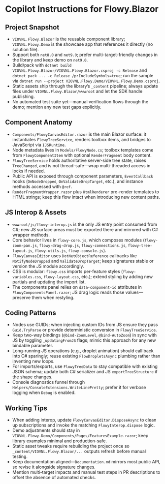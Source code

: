 # Copilot Instructions for Flowy.Blazor

## Project Snapshot
- `VIOVNL.Flowy.Blazor` is the reusable component library; `VIOVNL.Flowy.Demo` is the showcase app that references it directly (no solution file).
- Support both `net8.0` and `net9.0`; prefer multi-target-friendly changes in the library and keep demo on `net9.0`.
- Build/pack with `dotnet build VIOVNL.Flowy.Blazor/VIOVNL.Flowy.Blazor.csproj -c Release` and `dotnet pack ... -c Release /p:IncludeSymbols=true`; run the sample via `dotnet run --project VIOVNL.Flowy.Demo/VIOVNL.Flowy.Demo.csproj`.
- Static assets ship through the library’s `_content` pipeline; always update files under `VIOVNL.Flowy.Blazor/wwwroot` and let the SDK handle publishing.
- No automated test suite yet—manual verification flows through the demo; mention any new test gaps explicitly.

## Component Anatomy
- `Components/FlowyCanvasEditor.razor` is the main Blazor surface: it instantiates `FlowyTreeService`, renders toolbox items, and bridges to JavaScript via `IJSRuntime`.
- Node metadata lives in `Models/FlowyNode.cs`; toolbox templates come from `FlowyComponentItem` with optional `RenderFragment` body content.
- `FlowyTreeService` holds authoritative server-side tree state, raises `TreeChanged`, and is not thread-safe—wrap multi-threaded access in locks if needed.
- Public API is exposed through component parameters, `EventCallback` hooks (`OnNodeDropped`, `OnValidateDropTarget`, etc.), and instance methods accessed with `@ref`.
- `RenderFragmentWrapper.razor` plus `HtmlRenderer` pre-render templates to HTML strings; keep this flow intact when introducing new content paths.

## JS Interop & Assets
- `wwwroot/js/flowy-interop.js` is the only JS entry point consumed from C#; new JS surface areas must be exported there and mirrored with C# wrapper methods.
- Core behavior lives in `flowy-core.js`, which composes modules (`flowy-zoom-pan.js`, `flowy-drag-drop.js`, `flowy-connections.js`, `flowy-tree-layout.js`, `flowy-utils.js`, `flowy-console.js`).
- `FlowyCanvasEditor` uses `DotNetObjectReference` callbacks like `NotifyNodeDropped` and `ValidateDropTarget`; keep signatures stable or version the JS module accordingly.
- CSS is modular: `flowy.css` imports per-feature styles (`flowy-variables.css`, `flowy-layout.css`, etc.); extend styling by adding new partials and updating the import list.
- The components panel relies on `data-component-id` attributes in `FlowyComponentsPanel.razor`; JS drag logic reads those values—preserve them when restyling.

## Coding Patterns
- Nodes use GUIDs; when injecting custom IDs from JS ensure they pass `Guid.TryParse` or provide deterministic conversion in `FlowyTreeService`.
- Keep two-way bindings (`@bind-ZoomLevel`, `@bind-AutoZoom`) in sync with JS by toggling `_updatingFromJS` flags; mimic this approach for any new bindable parameter.
- Long-running JS operations (e.g., droplet animation) should call back into C# sparingly; reuse existing `FlowDropletsAsync` plumbing rather than inventing new loops.
- For imports/exports, use `FlowyTreeData` to stay compatible with existing JSON schema; update both C# serializer and JS `exportTreeStructure` if the shape changes.
- Console diagnostics funnel through `Helpers/ConsoleExtensions.WriteLinePretty`; prefer it for verbose logging when `Debug` is enabled.

## Working Tips
- When adding interop, update `FlowyCanvasEditor.DisposeAsync` to clean up subscriptions and invoke the matching `FlowyInterop.dispose` logic.
- Demo adjustments should stay in `VIOVNL.Flowy.Demo/Components/Pages/FeaturesExample.razor`; keep library examples minimal and production-safe.
- Static asset tweaks require rebuilding the project once so `_content/VIOVNL.Flowy.Blazor/...` outputs refresh before manual testing.
- Keep documentation aligned—`Documentation.md` mirrors most public API, so revise it alongside signature changes.
- Mention multi-target impacts and manual test steps in PR descriptions to offset the absence of automated checks.

